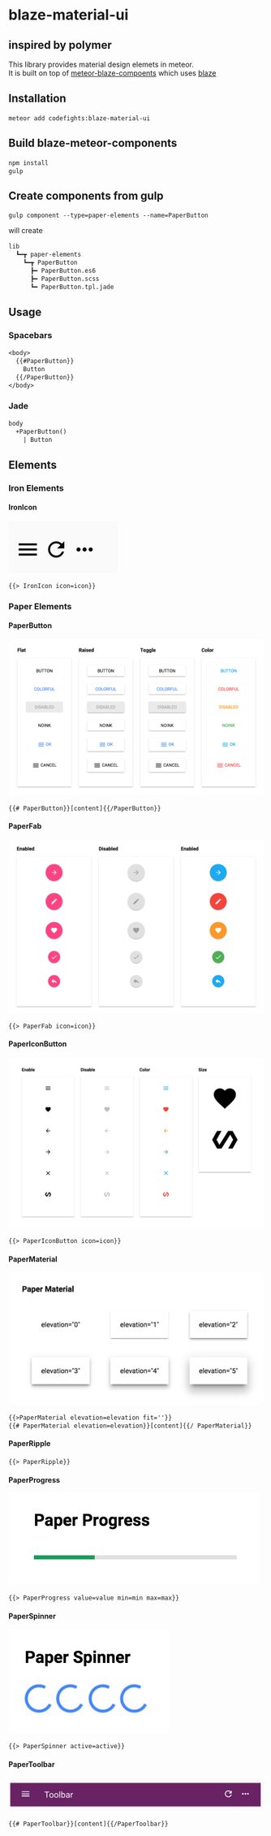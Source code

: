 # blaze-material-ui

## inspired by polymer

This library provides material design elemets in meteor.  
It is built on top of [meteor-blaze-compoents](https://github.com/peerlibrary/meteor-blaze-components) which uses [blaze](https://github.com/meteor/blaze)

## Installation

```
meteor add codefights:blaze-material-ui
```

## Build blaze-meteor-components

```
npm install
gulp
```

## Create components from gulp

```
gulp component --type=paper-elements --name=PaperButton
```

will create
```
lib
  ┗━┳ paper-elements
    ┗━┳ PaperButton
      ┣━ PaperButton.es6
      ┣━ PaperButton.scss
      ┗━ PaperButton.tpl.jade
```

## Usage

### Spacebars
```
<body>
  {{#PaperButton}}
    Button
  {{/PaperButton}}
</body>
```

### Jade
```
body
  +PaperButton() 
    | Button
```

## Elements
### Iron Elements

#### IronIcon
![IronIcon](examples/readme/IronIcon.png)

```
{{> IronIcon icon=icon}}
```

### Paper Elements

#### PaperButton
![PaperButton](examples/readme/PaperButton.png)

```
{{# PaperButton}}[content]{{/PaperButton}}
```

#### PaperFab
![PaperFab](examples/readme/PaperFab.png)

```
{{> PaperFab icon=icon}}
```

#### PaperIconButton
![PaperIconButton](examples/readme/PaperIconButton.png)

```
{{> PaperIconButton icon=icon}}
```
#### PaperMaterial
![PaperMaterial](examples/readme/PaperMaterial.png)

```
{{>PaperMaterial elevation=elevation fit=''}}
{{# PaperMaterial elevation=elevation}}[content]{{/ PaperMaterial}}
```

#### PaperRipple

```
{{> PaperRipple}}
```

#### PaperProgress
![PaperProgress](examples/readme/PaperProgress.png)

```
{{> PaperProgress value=value min=min max=max}}
```

#### PaperSpinner
![PaperSpinner](examples/readme/PaperSpinner.png)

```
{{> PaperSpinner active=active}}
```

#### PaperToolbar
![PaperToolbar](examples/readme/PaperToolbar.png)

```
{{# PaperToolbar}}[content]{{/PaperToolbar}}
```
